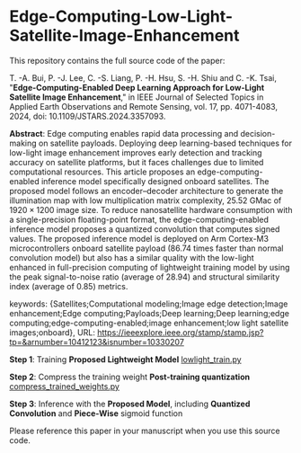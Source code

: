 # Edge-Computing-Low-Light-Satellite-Image-Enhancement
This repository contains the full source code of the paper:

T. -A. Bui, P. -J. Lee, C. -S. Liang, P. -H. Hsu, S. -H. Shiu and C. -K. Tsai, "**Edge-Computing-Enabled Deep Learning Approach for Low-Light Satellite Image Enhancement**," 
in IEEE Journal of Selected Topics in Applied Earth Observations and Remote Sensing, vol. 17, pp. 4071-4083, 2024, doi: 10.1109/JSTARS.2024.3357093.

**Abstract**: Edge computing enables rapid data processing and decision-making on satellite payloads. Deploying deep learning-based techniques for low-light image enhancement improves early detection and tracking accuracy on satellite platforms, but it faces challenges due to limited computational resources. This article proposes an edge-computing-enabled inference model specifically designed onboard satellites. The proposed model follows an encoder–decoder architecture to generate the illumination map with low multiplication matrix complexity, 25.52 GMac of $1920 \times 1200$ image size. To reduce nanosatellite hardware consumption with a single-precision floating-point format, the edge-computing-enabled inference model proposes a quantized convolution that computes signed values. The proposed inference model is deployed on Arm Cortex-M3 microcontrollers onboard satellite payload (86.74 times faster than normal convolution model) but also has a similar quality with the low-light enhanced in full-precision computing of lightweight training model by using the peak signal-to-noise ratio (average of 28.94) and structural similarity index (average of 0.85) metrics.

keywords: {Satellites;Computational modeling;Image edge detection;Image enhancement;Edge computing;Payloads;Deep learning;Deep learning;edge computing;edge-computing-enabled;image enhancement;low light satellite images;onboard},
URL: https://ieeexplore.ieee.org/stamp/stamp.jsp?tp=&arnumber=10412123&isnumber=10330207


**Step 1**: Training **Proposed Lightweight Model** 
[lowlight_train.py](/Low-Light-Satellite-Image-Enhancement-Lightweight-Training-Model/lowlight_train.py)

**Step 2**: Compress the training weight **Post-training quantization**
[compress_trained_weights.py](/Low-Light-Satellite-Image-Enhancement-Lightweight-Training-Model/compress_trained_weights.py)

**Step 3**: Inference with the **Proposed Model**, including **Quantized Convolution** and **Piece-Wise** sigmoid function 

Please reference this paper in your manuscript when you use this source code.
